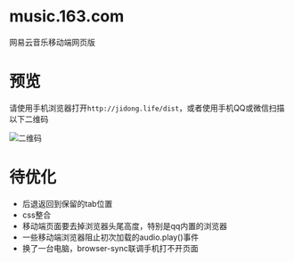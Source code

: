 # music.163.com
网易云音乐移动端网页版


# 预览

请使用手机浏览器打开`http://jidong.life/dist`，或者使用手机QQ或微信扫描以下二维码

![二维码](http://owf5g9dnv.bkt.clouddn.com/jidong.life-dist.PNG)


# 待优化
* 后退返回到保留的tab位置
* css整合
* 移动端页面要去掉浏览器头尾高度，特别是qq内置的浏览器
* 一些移动端浏览器阻止初次加载的audio.play()事件
* 换了一台电脑，browser-sync联调手机打不开页面